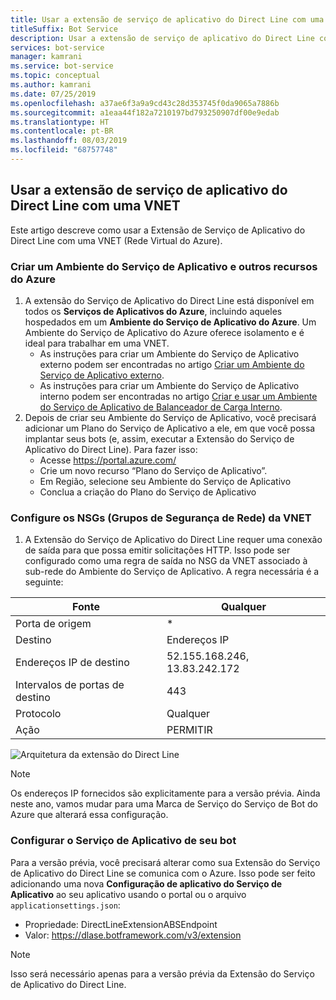 ```yaml
---
title: Usar a extensão de serviço de aplicativo do Direct Line com uma VNET
titleSuffix: Bot Service
description: Usar a extensão de serviço de aplicativo do Direct Line com uma VNET
services: bot-service
manager: kamrani
ms.service: bot-service
ms.topic: conceptual
ms.author: kamrani
ms.date: 07/25/2019
ms.openlocfilehash: a37ae6f3a9a9cd43c28d353745f0da9065a7886b
ms.sourcegitcommit: a1eaa44f182a7210197bd793250907df00e9edab
ms.translationtype: HT
ms.contentlocale: pt-BR
ms.lasthandoff: 08/03/2019
ms.locfileid: "68757748"
---
```

## <a name="use-direct-line-app-service-extension-within-a-vnet"></a>Usar a extensão de serviço de aplicativo do Direct Line com uma VNET

Este artigo descreve como usar a Extensão de Serviço de Aplicativo do Direct Line com uma VNET (Rede Virtual do Azure).

### <a name="create-an-app-service-environment-and-other-azure-resources"></a>Criar um Ambiente do Serviço de Aplicativo e outros recursos do Azure

1. A extensão do Serviço de Aplicativo do Direct Line está disponível em todos os **Serviços de Aplicativos do Azure**, incluindo aqueles hospedados em um **Ambiente do Serviço de Aplicativo do Azure**. Um Ambiente do Serviço de Aplicativo do Azure oferece isolamento e é ideal para trabalhar em uma VNET.
    - As instruções para criar um Ambiente do Serviço de Aplicativo externo podem ser encontradas no artigo [Criar um Ambiente do Serviço de Aplicativo externo](https://docs.microsoft.com/en-us/azure/app-service/environment/create-external-ase).
    - As instruções para criar um Ambiente do Serviço de Aplicativo interno podem ser encontradas no artigo [Criar e usar um Ambiente do Serviço de Aplicativo de Balanceador de Carga Interno](https://docs.microsoft.com/en-us/azure/app-service/environment/create-ilb-ase).
1. Depois de criar seu Ambiente do Serviço de Aplicativo, você precisará adicionar um Plano do Serviço de Aplicativo a ele, em que você possa implantar seus bots (e, assim, executar a Extensão do Serviço de Aplicativo do Direct Line). Para fazer isso:
    - Acesse https://portal.azure.com/
    - Crie um novo recurso “Plano do Serviço de Aplicativo”.
    - Em Região, selecione seu Ambiente do Serviço de Aplicativo
    - Conclua a criação do Plano do Serviço de Aplicativo

### <a name="configure-the-vnet-network-security-groups-nsg"></a>Configure os NSGs (Grupos de Segurança de Rede) da VNET

1. A Extensão do Serviço de Aplicativo do Direct Line requer uma conexão de saída para que possa emitir solicitações HTTP. Isso pode ser configurado como uma regra de saída no NSG da VNET associado à sub-rede do Ambiente do Serviço de Aplicativo. A regra necessária é a seguinte:

|Fonte|Qualquer|
|---|---|
|Porta de origem|*|
|Destino|Endereços IP|
|Endereços IP de destino|52.155.168.246, 13.83.242.172|
|Intervalos de portas de destino|443|
|Protocolo|Qualquer|
|Ação|PERMITIR|


![Arquitetura da extensão do Direct Line](./media/channels/direct-line-extension-vnet.png)

>[!NOTE]
> Os endereços IP fornecidos são explicitamente para a versão prévia. Ainda neste ano, vamos mudar para uma Marca de Serviço do Serviço de Bot do Azure que alterará essa configuração.

### <a name="configure-your-bots-app-service"></a>Configurar o Serviço de Aplicativo de seu bot

Para a versão prévia, você precisará alterar como sua Extensão do Serviço de Aplicativo do Direct Line se comunica com o Azure. Isso pode ser feito adicionando uma nova **Configuração de aplicativo do Serviço de Aplicativo** ao seu aplicativo usando o portal ou o arquivo `applicationsettings.json`:

- Propriedade: DirectLineExtensionABSEndpoint
- Valor: https://dlase.botframework.com/v3/extension

>[!NOTE]
> Isso será necessário apenas para a versão prévia da Extensão do Serviço de Aplicativo do Direct Line.
